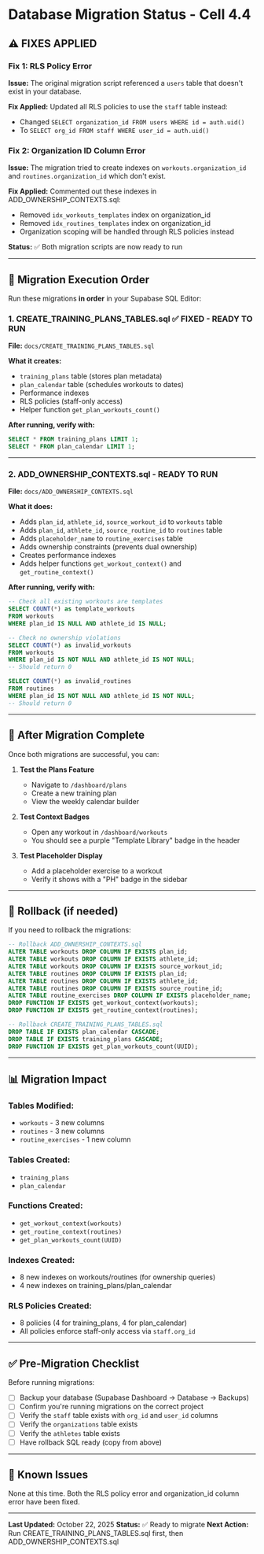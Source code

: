 # Database Migration Status - Cell 4.4

## ⚠️ FIXES APPLIED

### Fix 1: RLS Policy Error
**Issue:** The original migration script referenced a `users` table that doesn't exist in your database.

**Fix Applied:** Updated all RLS policies to use the `staff` table instead:
- Changed `SELECT organization_id FROM users WHERE id = auth.uid()`
- To `SELECT org_id FROM staff WHERE user_id = auth.uid()`

### Fix 2: Organization ID Column Error
**Issue:** The migration tried to create indexes on `workouts.organization_id` and `routines.organization_id` which don't exist.

**Fix Applied:** Commented out these indexes in ADD_OWNERSHIP_CONTEXTS.sql:
- Removed `idx_workouts_templates` index on organization_id
- Removed `idx_routines_templates` index on organization_id
- Organization scoping will be handled through RLS policies instead

**Status:** ✅ Both migration scripts are now ready to run

---

## 📝 Migration Execution Order

Run these migrations **in order** in your Supabase SQL Editor:

### 1. CREATE_TRAINING_PLANS_TABLES.sql ✅ FIXED - READY TO RUN
**File:** `docs/CREATE_TRAINING_PLANS_TABLES.sql`

**What it creates:**
- `training_plans` table (stores plan metadata)
- `plan_calendar` table (schedules workouts to dates)
- Performance indexes
- RLS policies (staff-only access)
- Helper function `get_plan_workouts_count()`

**After running, verify with:**
```sql
SELECT * FROM training_plans LIMIT 1;
SELECT * FROM plan_calendar LIMIT 1;
```

---

### 2. ADD_OWNERSHIP_CONTEXTS.sql - READY TO RUN
**File:** `docs/ADD_OWNERSHIP_CONTEXTS.sql`

**What it does:**
- Adds `plan_id`, `athlete_id`, `source_workout_id` to `workouts` table
- Adds `plan_id`, `athlete_id`, `source_routine_id` to `routines` table
- Adds `placeholder_name` to `routine_exercises` table
- Adds ownership constraints (prevents dual ownership)
- Creates performance indexes
- Adds helper functions `get_workout_context()` and `get_routine_context()`

**After running, verify with:**
```sql
-- Check all existing workouts are templates
SELECT COUNT(*) as template_workouts
FROM workouts
WHERE plan_id IS NULL AND athlete_id IS NULL;

-- Check no ownership violations
SELECT COUNT(*) as invalid_workouts
FROM workouts
WHERE plan_id IS NOT NULL AND athlete_id IS NOT NULL;
-- Should return 0

SELECT COUNT(*) as invalid_routines
FROM routines
WHERE plan_id IS NOT NULL AND athlete_id IS NOT NULL;
-- Should return 0
```

---

## 🎯 After Migration Complete

Once both migrations are successful, you can:

1. **Test the Plans Feature**
   - Navigate to `/dashboard/plans`
   - Create a new training plan
   - View the weekly calendar builder

2. **Test Context Badges**
   - Open any workout in `/dashboard/workouts`
   - You should see a purple "Template Library" badge in the header

3. **Test Placeholder Display**
   - Add a placeholder exercise to a workout
   - Verify it shows with a "PH" badge in the sidebar

---

## 🔄 Rollback (if needed)

If you need to rollback the migrations:

```sql
-- Rollback ADD_OWNERSHIP_CONTEXTS.sql
ALTER TABLE workouts DROP COLUMN IF EXISTS plan_id;
ALTER TABLE workouts DROP COLUMN IF EXISTS athlete_id;
ALTER TABLE workouts DROP COLUMN IF EXISTS source_workout_id;
ALTER TABLE routines DROP COLUMN IF EXISTS plan_id;
ALTER TABLE routines DROP COLUMN IF EXISTS athlete_id;
ALTER TABLE routines DROP COLUMN IF EXISTS source_routine_id;
ALTER TABLE routine_exercises DROP COLUMN IF EXISTS placeholder_name;
DROP FUNCTION IF EXISTS get_workout_context(workouts);
DROP FUNCTION IF EXISTS get_routine_context(routines);

-- Rollback CREATE_TRAINING_PLANS_TABLES.sql
DROP TABLE IF EXISTS plan_calendar CASCADE;
DROP TABLE IF EXISTS training_plans CASCADE;
DROP FUNCTION IF EXISTS get_plan_workouts_count(UUID);
```

---

## 📊 Migration Impact

### Tables Modified:
- `workouts` - 3 new columns
- `routines` - 3 new columns
- `routine_exercises` - 1 new column

### Tables Created:
- `training_plans`
- `plan_calendar`

### Functions Created:
- `get_workout_context(workouts)`
- `get_routine_context(routines)`
- `get_plan_workouts_count(UUID)`

### Indexes Created:
- 8 new indexes on workouts/routines (for ownership queries)
- 4 new indexes on training_plans/plan_calendar

### RLS Policies Created:
- 8 policies (4 for training_plans, 4 for plan_calendar)
- All policies enforce staff-only access via `staff.org_id`

---

## ✅ Pre-Migration Checklist

Before running migrations:

- [ ] Backup your database (Supabase Dashboard → Database → Backups)
- [ ] Confirm you're running migrations on the correct project
- [ ] Verify the `staff` table exists with `org_id` and `user_id` columns
- [ ] Verify the `organizations` table exists
- [ ] Verify the `athletes` table exists
- [ ] Have rollback SQL ready (copy from above)

---

## 🚨 Known Issues

None at this time. Both the RLS policy error and organization_id column error have been fixed.

---

**Last Updated:** October 22, 2025
**Status:** ✅ Ready to migrate
**Next Action:** Run CREATE_TRAINING_PLANS_TABLES.sql first, then ADD_OWNERSHIP_CONTEXTS.sql
